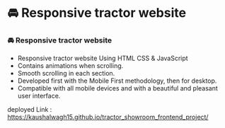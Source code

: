 # 🚘 Responsive tractor website
### 🚘 Responsive tractor website

- Responsive tractor website Using HTML CSS & JavaScript
- Contains animations when scrolling.
- Smooth scrolling in each section.
- Developed first with the Mobile First methodology, then for desktop.
- Compatible with all mobile devices and with a beautiful and pleasant user interface.

deployed Link : 
https://kaushalwagh15.github.io/tractor_showroom_frontend_project/
